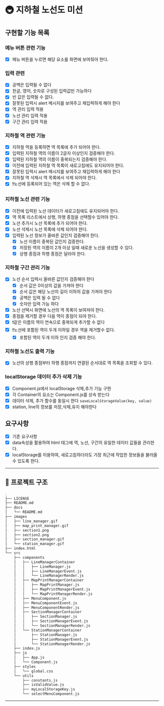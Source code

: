 # 🚇 지하철 노선도 미션

## 구현할 기능 목록

### 메뉴 버튼 관련 기능

- [x] 메뉴 버튼을 누르면 해당 요소를 화면에 보여줘야 한다.

### 입력 관련

- [x] 공백은 입력될 수 없다
- [x] 한글, 영어, 숫자로 구성된 입력값만 가능하다
- [x] 빈 값은 입력될 수 없다.
- [x] 잘못된 입력시 alert 메시지를 보여주고 재입력하게 해야 한다
- [x] 역 관리 입력 적용
- [x] 노선 관리 입력 적용
- [x] 구간 관리 입력 적용

### 지하철 역 관련 기능

- [x] 지하철 역을 등록하면 역 목록에 추가 되어야 한다.
- [x] 입력된 지하철 역의 이름이 2글자 이상인지 검증해야 한다.
- [x] 입력된 지하철 역의 이름이 중복되는지 검증해야 한다.
- [x] 이전에 입력된 지하철 역 목록이 새로고침에도 유지되어야 한다.
- [x] 잘못된 입력시 alert 메시지를 보여주고 재입력하게 해야 한다
- [x] 지하철 역 삭제시 역 목록에서 삭제 되어야 한다.
- [x] ❗️노선에 등록되어 있는 역은 삭제 할 수 없다.

### 지하철 노선 관련 기능

- [x] 이전에 입력된 노선 데이터가 새로고침에도 유지되어야 한다.
- [x] 역 목록 리스트에서 상행, 하행 종점을 선택할수 있어야 한다.
- [x] 노선 추가시 노선 목록에 추가 되어야 한다.
- [x] 노선 삭제시 노선 목록에 삭제 되어야 한다.
- [x] 입력된 노선 정보가 올바른 값인지 검증해야 한다.
  - [x] 노선 이름이 중복된 값인지 검증한다.
  - [x] 저장된 역의 이름이 2개 이상 일때 새로운 노선을 생성할 수 있다.
  - [x] 상행 종점과 하행 종점은 달라야 한다.

### 지하철 구간 관리 기능

- [x] 노선 순서 입력시 올바른 값인지 검증해야 한다
  - [x] 순서 값은 0이상의 값을 가져야 한다
  - [x] 순서 값은 해당 노선의 길이 이하의 값을 가져야 한다
  - [x] 공백은 입력 될 수 없다
  - [x] 숫자만 입력 가능 하다
- [x] 노선 선택시 화면에 노선의 역 목록이 보여져야 한다.
- [x] 종점을 제거할 경우 다음 역이 종점이 되야 한다.
- [x] ❗️같은 이름의 역이 연속으로 중복되게 추가할 수 없다
- [x] ❗️노선에 포함된 역이 두개 이하일 경우 역을 제거할수 없다.
  - [x] 포함된 역이 두개 이하 인지 검증 해야 한다.

### 지하철 노선도 출력 기능

- [x] 노선의 상행 종점부터 하행 종점까지 연결된 순서대로 역 목록을 조회할 수 있다.

### localStorage 데이터 추가 삭제 기능

- [x] Component.js에서 localStorage 삭제,추가 기능 구현
- [x] 각 Container의 요소는 Component.js를 상속 받는다
- [x] 데이터 삭제, 추가 함수를 동일시 한다 `saveLocalStorageValue(key, value)`
- [x] station, line의 정보를 저장,삭제,유지 해야한다

## 요구사항

- [x] 기존 요구사항
- [x] data속성을 활용하여 html 태그에 역, 노선, 구간의 유일한 데이터 값들을 관리한다.
- [x] localStorage를 이용하여, 새로고침하더라도 가장 최근에 작업한 정보들을 불러올 수 있도록 한다.

---

## 🔨 프로젝트 구조

```sh
.
├── LICENSE
├── README.md
├── docs
│   └── README.md
├── images
│   ├── line_manager.gif
│   ├── map_print_manager.gif
│   ├── section1.png
│   ├── section2.png
│   ├── section_manager.gif
│   └── station_manager.gif
├── index.html
└── src
    ├── components
    │   ├── LineManagerContainer
    │   │   ├── LineManager.js
    │   │   ├── LineManagerEvent.js
    │   │   └── LineManagerRender.js
    │   ├── MapPrintManagerContainer
    │   │   ├── MapPrintManager.js
    │   │   ├── MapPrintManagerEvent.js
    │   │   └── MapPrintManagerRender.js
    │   ├── MenuComponent.js
    │   ├── MenuComponentEvent.js
    │   ├── MenuComponentRender.js
    │   ├── SectionManagerContainer
    │   │   ├── SectionManager.js
    │   │   ├── SectionManagerEvent.js
    │   │   └── SectionManagerRender.js
    │   └── StationManagerContainer
    │       ├── StationManager.js
    │       ├── StationManagerEvent.js
    │       └── StationManagerRender.js
    ├── index.js
    ├── js
    │   ├── App.js
    │   └── Component.js
    ├── styles
    │   └── global.css
    └── utils
        ├── constants.js
        ├── isValidValue.js
        ├── myLocalStorageKey.js
        └── selectMenuComponent.js
```

---

